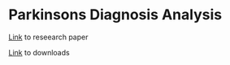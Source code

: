 # Parkinsons Diagnosis Analysis

[Link](https://www.ncbi.nlm.nih.gov/pmc/articles/PMC8904564/) to reseearch paper

[Link](https://figshare.com/articles/dataset/A_public_dataset_of_video_acceleration_and_angular_velocity_in_individuals_with_Parkinson_s_disease_during_the_turning-in-place_task/14984667?file=31324702) to downloads

